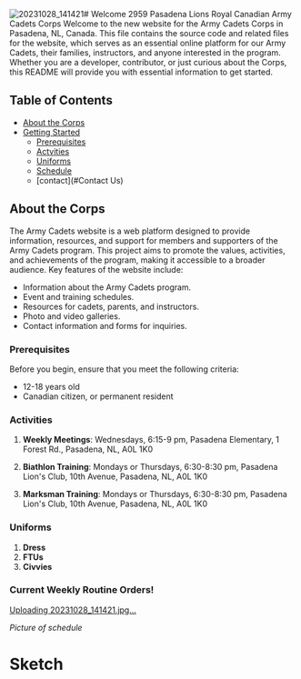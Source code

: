 ![20231028_141421](https://github.com/kljones504/My-First-Web-Project/assets/149249182/5d5641be-8a64-4d31-860a-923ba5a76500)# Welcome 2959 Pasadena Lions Royal Canadian Army Cadets Corps
Welcome to the new website for the Army Cadets Corps in Pasadena, NL, Canada. This file contains the source code and related files for the website, which serves as an essential online platform for our Army Cadets, their families, instructors, and anyone interested in the program. Whether you are a developer, contributor, or just curious about the Corps, this README will provide you with essential information to get started.

## Table of Contents
- [About the Corps](#about-the-corps)
- [Getting Started](#getting-started)
  - [Prerequisites](#prerequisites)
  - [Actvities](#Activities)
  - [Uniforms](#Uniforms)
  - [Schedule](#schedules)
  - [contact](#Contact Us)
    
## About the Corps

The Army Cadets website is a web platform designed to provide information, resources, and support for members and supporters of the Army Cadets program. This project aims to promote the values, activities, and achievements of the program, making it accessible to a broader audience. Key features of the website include:

- Information about the Army Cadets program.
- Event and training schedules.
- Resources for cadets, parents, and instructors.
- Photo and video galleries.
- Contact information and forms for inquiries.

### Prerequisites

Before you begin, ensure that you meet the following criteria:

- 12-18 years old
- Canadian citizen, or permanent resident
  
### Activities

1. **Weekly Meetings**: Wednesdays, 6:15-9 pm, Pasadena Elementary, 1 Forest Rd., Pasadena, NL, A0L 1K0

2. **Biathlon Training**: Mondays or Thursdays, 6:30-8:30 pm, Pasadena Lion's Club, 10th Avenue, Pasadena, NL, A0L 1K0

3. **Marksman Training**: Mondays or Thursdays, 6:30-8:30 pm, Pasadena Lion's Club, 10th Avenue, Pasadena, NL, A0L 1K0

### Uniforms

1. **Dress**
2. **FTUs**
3. **Civvies**

### Current Weekly Routine Orders!
[Uploading 20231028_141421.jpg…](Sketch)

 *Picture of schedule*

# Sketch
